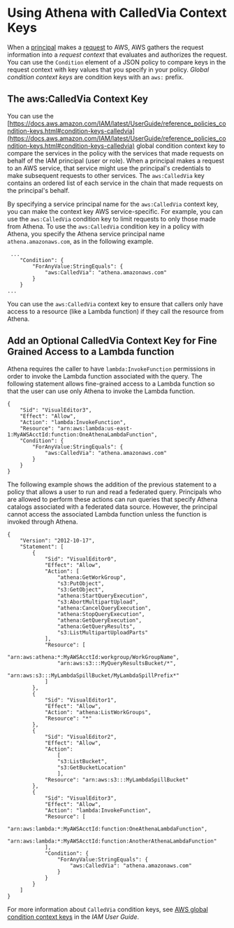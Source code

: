 # Using Athena with CalledVia Context Keys<a name="security-iam-athena-calledvia"></a>

When a [principal](https://docs.aws.amazon.com/IAM/latest/UserGuide/intro-structure.html#intro-structure-principal) makes a [request](https://docs.aws.amazon.com/IAM/latest/UserGuide/intro-structure.html#intro-structure-request) to AWS, AWS gathers the request information into a *request context* that evaluates and authorizes the request\. You can use the `Condition` element of a JSON policy to compare keys in the request context with key values that you specify in your policy\. *Global condition context keys* are condition keys with an `aws:` prefix\.

## The aws:CalledVia Context Key<a name="security-iam-athena-calledvia-the-awscalledvia-context-key"></a>

You can use the [https://docs.aws.amazon.com/IAM/latest/UserGuide/reference_policies_condition-keys.html#condition-keys-calledvia](https://docs.aws.amazon.com/IAM/latest/UserGuide/reference_policies_condition-keys.html#condition-keys-calledvia) global condition context key to compare the services in the policy with the services that made requests on behalf of the IAM principal \(user or role\)\. When a principal makes a request to an AWS service, that service might use the principal's credentials to make subsequent requests to other services\. The `aws:CalledVia` key contains an ordered list of each service in the chain that made requests on the principal's behalf\.

By specifying a service principal name for the `aws:CalledVia` context key, you can make the context key AWS service\-specific\. For example, you can use the `aws:CalledVia` condition key to limit requests to only those made from Athena\. To use the `aws:CalledVia` condition key in a policy with Athena, you specify the Athena service principal name `athena.amazonaws.com`, as in the following example\.

```
 ...
    "Condition": {
        "ForAnyValue:StringEquals": { 
            "aws:CalledVia": "athena.amazonaws.com"
        }
    }
...
```

You can use the `aws:CalledVia` context key to ensure that callers only have access to a resource \(like a Lambda function\) if they call the resource from Athena\.

## Add an Optional CalledVia Context Key for Fine Grained Access to a Lambda function<a name="security-iam-athena-calledvia-example-policy-to-add-an-optional-calledvia-context-key-for-fine-grained-access-to-a-lambda-function"></a>

Athena requires the caller to have `lambda:InvokeFunction` permissions in order to invoke the Lambda function associated with the query\. The following statement allows fine\-grained access to a Lambda function so that the user can use only Athena to invoke the Lambda function\.

```
{
    "Sid": "VisualEditor3",
    "Effect": "Allow",
    "Action": "lambda:InvokeFunction",
    "Resource": "arn:aws:lambda:us-east-1:MyAWSAcctId:function:OneAthenaLambdaFunction",
    "Condition": {
        "ForAnyValue:StringEquals": { 
            "aws:CalledVia": "athena.amazonaws.com"
        }
    }
}
```

The following example shows the addition of the previous statement to a policy that allows a user to run and read a federated query\. Principals who are allowed to perform these actions can run queries that specify Athena catalogs associated with a federated data source\. However, the principal cannot access the associated Lambda function unless the function is invoked through Athena\.

```
{
    "Version": "2012-10-17",
    "Statement": [
        {
            "Sid": "VisualEditor0", 
            "Effect": "Allow",
            "Action": [ 
                "athena:GetWorkGroup", 
                "s3:PutObject", 
                "s3:GetObject", 
                "athena:StartQueryExecution", 
                "s3:AbortMultipartUpload",  
                "athena:CancelQueryExecution", 
                "athena:StopQueryExecution", 
                "athena:GetQueryExecution", 
                "athena:GetQueryResults", 
                "s3:ListMultipartUploadParts" 
            ], 
            "Resource": [ 
                "arn:aws:athena:*:MyAWSAcctId:workgroup/WorkGroupName",
                "arn:aws:s3:::MyQueryResultsBucket/*", 
                "arn:aws:s3:::MyLambdaSpillBucket/MyLambdaSpillPrefix*"
            ] 
        }, 
        {
            "Sid": "VisualEditor1", 
            "Effect": "Allow", 
            "Action": "athena:ListWorkGroups", 
            "Resource": "*" 
        }, 
        {
            "Sid": "VisualEditor2", 
            "Effect": "Allow", 
            "Action": 
                [ 
                "s3:ListBucket", 
                "s3:GetBucketLocation" 
                ], 
            "Resource": "arn:aws:s3:::MyLambdaSpillBucket" 
        },
        {
            "Sid": "VisualEditor3",
            "Effect": "Allow",
            "Action": "lambda:InvokeFunction",
            "Resource": [
                "arn:aws:lambda:*:MyAWSAcctId:function:OneAthenaLambdaFunction", 
                "arn:aws:lambda:*:MyAWSAcctId:function:AnotherAthenaLambdaFunction"
            ], 
            "Condition": {
                "ForAnyValue:StringEquals": { 
                    "aws:CalledVia": "athena.amazonaws.com"
                }
            }
        }            
    ]
}
```

For more information about `CalledVia` condition keys, see [AWS global condition context keys](https://docs.aws.amazon.com/IAM/latest/UserGuide/reference_policies_condition-keys.html) in the *IAM User Guide*\.